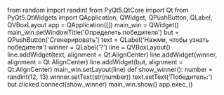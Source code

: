 from random import randint
from PyQt5.QtCore import Qt
from PyQt5.QtWidgets import QApplication, QWidget, QPushButton, QLabel, QVBoxLayout
app = QApplication([])
main_win = QWidget()
main_win.setWindowTitle('Определеть победителя')
but = QPushButton('Сгенерировать')
text = QLabel('Нажми, чтобы узнать победителя')
winner = QLabel('?')
line = QVBoxLayout()
line.addWidget(text, alignment = Qt.AlignCenter)
line.addWidget(winner, alignment = Qt.AlignCenter)
line.addWidget(but, alignment = Qt.AlignCenter)
main_win.setLayout(line)
def show_winner():
    number = randint(12, 13)
    winner.setText(str(number))
    text.setText('Победитель:')
but.clicked.connect(show_winner)
main_win.show()
app.exec_()
